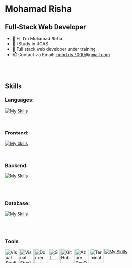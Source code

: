 # Mohamad Risha

## Full-Stack Web Developer
<!-- [![Typing SVG](https://readme-typing-svg.herokuapp.com?duration=2000&color=FCB33A&lines=Full-Stack+Web+Developer;Consultant;Mentor;Trainer)][coddict] -->

<!-- [![LinkedIn Profile](https://img.shields.io/badge/FADIHANIA-Profile-0077b5?style=for-the-badge&logo=linkedin)][linkedin] -->

- 👋 Hi, I’m Mohamad Risha
- 👀 I Study in UCAS
- 🌱 Full stack web developer under training.
- 📫 Contact via Email: mohd.ris.2000@gmail.com

<br />
<br />

## Skills
### Languages:
[![My Skills](https://skillicons.dev/icons?i=js,html,css,php)](https://skillicons.dev)

<br />

### Frontend:
[![My Skills](https://skillicons.dev/icons?i=bootstrap,vue)](https://skillicons.dev)

<br />

### Backend:
[![My Skills](https://skillicons.dev/icons?i=php,laravel,wordpress)](https://skillicons.dev)

<br />
<br />

### Database:
[![My Skills](https://skillicons.dev/icons?i=mysql,sqlite)](https://skillicons.dev)

<br />
<br />

### Tools:
[![My Skills](https://skillicons.dev/icons?i=vscode,git,github)]()
[<img align="left" alt="Visual Studio Code" title="Visual Studio Code" height="45px" src="icons/vscode.svg" />][youtube]
[<img align="left" alt="Visual Studio" title="Visual Studio" height="45px" src="icons/visualstudio.svg" />][youtube]
[<img align="left" alt="Docker" title="Docker" height="45px" src="icons/docker.png" />][youtube]
[<img align="left" alt="Git" title="Git" height="35px" src="icons/git.svg" />][youtube]
[<img align="left" alt="GitHub" title="GitHub" height="45px" src="icons/github.svg" />][youtube]
[<img align="left" alt="Azure DevOps" title="Azure DevOps" height="45px" src="icons/azure-devops.svg" />][youtube]
[<img align="left" alt="Terminal" title="Terminal" height="45px" src="icons/terminal.svg" />][youtube]

[coddict]: https://coddict.co
[youtube]: https://www.youtube.com/@coddict?sub_confirmation=1
[linkedin]: https://linkedin.com/in/fadihania
[twitter]: https://twitter.com/intent/follow?screen_name=fadihania
[skype]: https://join.skype.com/invite/aOv2PHNvzmWc
[paypal]: https://paypal.me/coddict
[patreon]: https://www.patreon.com/coddict

